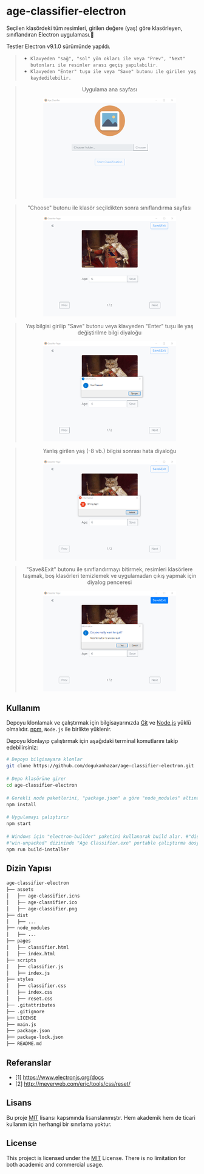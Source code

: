 # age-classifier-electron

Seçilen klasördeki tüm resimleri, girilen değere (yaş) göre klasörleyen, sınıflandıran Electron uygulaması.:open_file_folder:

Testler Electron v9.1.0 sürümünde yapıldı.

> - `Klavyeden "sağ", "sol" yön okları ile veya "Prev", "Next" butonları ile resimler arası geçiş yapılabilir.`
> - `Klavyeden "Enter" tuşu ile veya "Save" butonu ile girilen yaş kaydedilebilir.`

> <p align="center">Uygulama ana sayfası</p>
> <p align="center"><img src="assets/images/index-html.png" width="350" alt="index.html"/></p>

> <p align="center">"Choose" butonu ile klasör seçildikten sonra sınıflandırma sayfası</p>
> <p align="center"><img src="assets/images/classifier-html.png" width="350" alt="classifier.html"/></p>

> <p align="center">Yaş bilgisi girilip "Save" butonu veya klavyeden "Enter" tuşu ile yaş değiştirilme bilgi diyaloğu</p>
> <p align="center"><img src="assets/images/age-changed.png" width="350" alt="age-changed"/></p>

> <p align="center">Yanlış girilen yaş (-8 vb.) bilgisi sonrası hata diyaloğu</p>
> <p align="center"><img src="assets/images/wrong-age.png" width="350" alt="wrong-age"/></p>

> <p align="center">"Save&Exit" butonu ile sınıflandırmayı bitirmek, resimleri klasörlere taşımak, boş klasörleri temizlemek ve uygulamadan çıkış yapmak için diyalog penceresi</p>
> <p align="center"><img src="assets/images/quit.png" width="350" alt="quit"/></p>

## Kullanım

Depoyu klonlamak ve çalıştırmak için bilgisayarınızda [Git](https://git-scm.com/) ve [Node.js](https://nodejs.org/en/download/) yüklü olmalıdır. [npm](https://www.npmjs.com/), `Node.js` ile birlikte yüklenir.

Depoyu klonlayıp çalıştırmak için aşağıdaki terminal komutlarını takip edebilirsiniz:

```bash
# Depoyu bilgisayara klonlar
git clone https://github.com/dogukanhazar/age-classifier-electron.git

# Depo klasörüne girer
cd age-classifier-electron

# Gerekli node paketlerini, "package.json" a göre "node_modules" altına yükler
npm install

# Uygulamayı çalıştırır
npm start

# Windows için "electron-builder" paketini kullanarak build alır. #"dist" dizini altında windows için bir "Age Classifier Setup.exe" dosyası ve
#"win-unpacked" dizininde "Age Classifier.exe" portable çalıştırma dosyası oluşturur.
npm run build-installer
```

## Dizin Yapısı

```bash
age-classifier-electron
├── assets
│   ├── age-classifier.icns
│   ├── age-classifier.ico
│   ├── age-classifier.png
├── dist
│   ├── ...
├── node_modules
│   ├── ...
├── pages
│   ├── classifier.html
│   ├── index.html
├── scripts
│   ├── classifier.js
│   ├── index.js
├── styles
│   ├── classifier.css
│   ├── index.css
│   ├── reset.css
├── .gitattributes
├── .gitignore
├── LICENSE
├── main.js
├── package.json
├── package-lock.json
├── README.md
```

## Referanslar

- [1] https://www.electronjs.org/docs
- [2] http://meyerweb.com/eric/tools/css/reset/

## Lisans

Bu proje [MIT](https://choosealicense.com/licenses/mit/) lisansı kapsmında lisanslanmıştır. Hem akademik hem de ticari kullanım için herhangi bir sınırlama yoktur.

## License

This project is licensed under the [MIT](https://choosealicense.com/licenses/mit/) License. There is no limitation for both academic and commercial usage.
